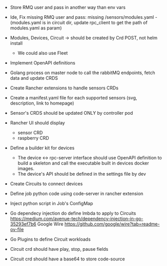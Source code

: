 - Store RMQ user and pass in another way than env vars
- Ide, Fix missing RMQ user and pass: missing /sensors/modules.yaml - (modules.yaml is in circuit dir, update rpc_client to get the path of modules.yaml as param)
- Modules, Devices, Circuit -> should be created by Crd POST, not helm install
  - We could also use Fleet
- Implement OpenAPI definitions
- Golang process on master node to call the rabbitMQ endpoints, fetch data and update CRDS
- Create Rancher extensions to handle sensors CRDs
- Create a manifest.yaml file for each supported sensors (svg, description, link to homepage)
- Sensor's CRDS should be updated ONLY by controller pod
- Rancher UI should display
  - sensor CRD
  - raspberry CRD
- Define a builder kit for devices
  - The device <-> rpc-server interface should use OpenAPI definition to build a skeleton and call the executable built in devices docker images.
  - The device's API should be defined in the settings file by dev
- Create Circuits to connect devices
- Define job python code using code-server in rancher extension 
- Inject python script in Job's ConfigMap

- Go dependecy injection do define lmbda to apply to Circuits 
  https://medium.com/avenue-tech/dependency-injection-in-go-35293ef7b6
  Google Wire https://github.com/google/wire?tab=readme-ov-file

- Go Plugins to define Circuit workloads
- Circuit crd should have play, stop, pause fields
- Circuit crd should have a base64 to store code-source